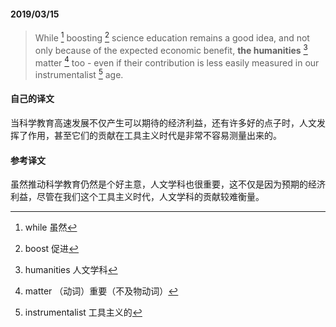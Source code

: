 #### 2019/03/15

> While [^1] boosting [^2] science education remains a good idea, and not only because of the expected economic benefit, **the humanities** [^3] matter [^4] too - even if their contribution is less easily measured in our instrumentalist [^5] age.



#### 自己的译文

当科学教育高速发展不仅产生可以期待的经济利益，还有许多好的点子时，人文发挥了作用，甚至它们的贡献在工具主义时代是非常不容易测量出来的。



#### 参考译文

虽然推动科学教育仍然是个好主意，人文学科也很重要，这不仅是因为预期的经济利益，尽管在我们这个工具主义时代，人文学科的贡献较难衡量。



[^1]: while 虽然
[^2]: boost 促进
[^3]: humanities 人文学科
[^4]: matter （动词）重要（不及物动词）
[^5]: instrumentalist 工具主义的